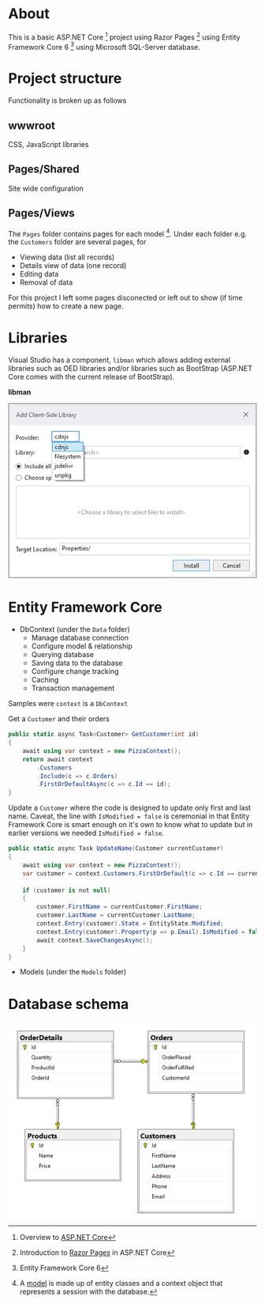 ﻿# About

This is a basic ASP.NET Core [^1] project using Razor Pages [^2] using Entity Framework Core 6 [^3] using Microsoft SQL-Server database.

# Project structure

Functionality is broken up as follows

## wwwroot

CSS, JavaScript libraries

## Pages/Shared

Site wide configuration

## Pages/Views

The `Pages` folder contains pages for each model [^4]. Under each folder e.g. the `Customers` folder are several pages, for

- Viewing data (list all records)
- Details view of data (one record)
- Editing data
- Removal of data

For this project I left some pages disconected or left out to show (if time permits) how to create a new page.

# Libraries

Visual Studio has a component, `libman` which allows adding external libraries such as OED libraries and/or libraries such as BootStrap (ASP.NET Core comes with the current release of BootStrap).

**libman**

![Libman](assets/libman.png)

# Entity Framework Core

- DbContext (under the `Data` folder)
    - Manage database connection
    - Configure model & relationship
    - Querying database
    - Saving data to the database
    - Configure change tracking
    - Caching
    - Transaction management

Samples were `context` is a `DbContext`

Get a `Customer` and their orders

```csharp
public static async Task<Customer> GetCustomer(int id)
{
    await using var context = new PizzaContext();
    return await context
        .Customers
        .Include(c => c.Orders)
        .FirstOrDefaultAsync(c => c.Id == id);
}
```

Update a `Customer` where the code is designed to update only first and last name. Caveat, the line with `IsModified = false` is ceremonial in that Entity Framework Core is smart enough on it's own to know what to update but in earlier versions we needed `IsModified = false`.

```csharp
public static async Task UpdateName(Customer currentCustomer)
{
    await using var context = new PizzaContext();
    var customer = context.Customers.FirstOrDefault(c => c.Id == currentCustomer.Id);

    if (customer is not null)
    {
        customer.FirstName = currentCustomer.FirstName;
        customer.LastName = currentCustomer.LastName;
        context.Entry(customer).State = EntityState.Modified;
        context.Entry(customer).Property(p => p.Email).IsModified = false;
        await context.SaveChangesAsync();
    }
}
```




- Models (under the `Models` folder)




# Database schema

![Database Model](assets/DatabaseModel.png)






[^1]: Overview to [ASP.NET Core](https://learn.microsoft.com/en-us/aspnet/core/introduction-to-aspnet-core?view=aspnetcore-6.0)
[^2]:Introduction to [Razor Pages](https://learn.microsoft.com/en-us/aspnet/core/razor-pages/?view=aspnetcore-6.0&tabs=visual-studio) in ASP.NET Core
[^3]: Entity Framework Core 6
[^4]: A [model](https://learn.microsoft.com/en-us/ef/core/#the-model) is made up of entity classes and a context object that represents a session with the database. 